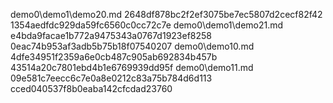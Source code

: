 demo0\demo1\demo20.md   2648df878bc2f2ef3075be7ec5807d2cecf82f42     1354aedfdc929da59fc6560c0cc72c7e
demo0\demo1\demo21.md   e4bda9facae1b772a9475343a0767d1923ef8258     0eac74b953af3adb5b75b18f07540207
demo0\demo10.md   4dfe34951f2359a6e0cb487c905ab692834b457b     43514a20c7801ebd4b1e6769939dd95f
demo0\demo11.md   09e581c7eecc6c7e0a8e0212c83a75b784d6d113     cced040537f8b0eaba142cfcdad23760
